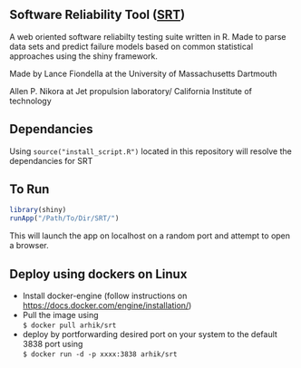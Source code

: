 Software Reliability Tool ([SRT](http://sasdlc.org))
--------------------------------

A web oriented software reliabilty testing suite written in R. Made to parse data sets and predict failure models based on common statistical approaches using the shiny framework.

Made by Lance Fiondella at the University of Massachusetts Dartmouth

Allen P. Nikora at Jet propulsion laboratory/ California Institute of technology


Dependancies
-------
Using `source("install_script.R")` located in this repository will resolve the dependancies for SRT
 

To Run
-------

```R
library(shiny)  
runApp("/Path/To/Dir/SRT/")
```
This will launch the app on localhost on a random port and attempt to open a browser.

Deploy using dockers on Linux
-----------------------------

- Install docker-engine (follow instructions on https://docs.docker.com/engine/installation/)
- Pull the image using </br>
```$ docker pull arhik/srt```
- deploy by portforwarding desired port on your system to the default 3838 port using </br>
```$ docker run -d -p xxxx:3838 arhik/srt```

